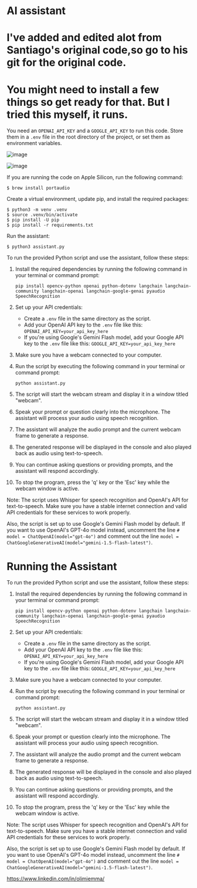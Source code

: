 # AI assistant
# I've added and edited alot from Santiago's original code,so go to his git for the original code.
# You might need to install a few things so get ready for that. But I tried this myself, it runs.

You need an `OPENAI_API_KEY` and a `GOOGLE_API_KEY` to run this code. Store them in a `.env` file in the root directory of the project, or set them as environment variables. 

![image](https://github.com/olimiemma/alloy-voice-assistant-/assets/98601170/7607aeac-2c40-4049-a021-239e2aa70748)

![image](https://github.com/olimiemma/alloy-voice-assistant-/assets/98601170/e85b4703-ff26-4505-ac40-7c01c26fd247)


If you are running the code on Apple Silicon, run the following command:

```
$ brew install portaudio
```

Create a virtual environment, update pip, and install the required packages:

```
$ python3 -m venv .venv
$ source .venv/bin/activate
$ pip install -U pip
$ pip install -r requirements.txt
```

Run the assistant:

```
$ python3 assistant.py
```
To run the provided Python script and use the assistant, follow these steps:

1. Install the required dependencies by running the following command in your terminal or command prompt:

   ```
   pip install opencv-python openai python-dotenv langchain langchain-community langchain-openai langchain-google-genai pyaudio SpeechRecognition
   ```

2. Set up your API credentials:
   - Create a `.env` file in the same directory as the script.
   - Add your OpenAI API key to the `.env` file like this: `OPENAI_API_KEY=your_api_key_here`
   - If you're using Google's Gemini Flash model, add your Google API key to the `.env` file like this: `GOOGLE_API_KEY=your_api_key_here`

3. Make sure you have a webcam connected to your computer.

4. Run the script by executing the following command in your terminal or command prompt:

   ```
   python assistant.py
   ```

5. The script will start the webcam stream and display it in a window titled "webcam".

6. Speak your prompt or question clearly into the microphone. The assistant will process your audio using speech recognition.

7. The assistant will analyze the audio prompt and the current webcam frame to generate a response.

8. The generated response will be displayed in the console and also played back as audio using text-to-speech.

9. You can continue asking questions or providing prompts, and the assistant will respond accordingly.

10. To stop the program, press the 'q' key or the 'Esc' key while the webcam window is active.

Note: The script uses Whisper for speech recognition and OpenAI's API for text-to-speech. Make sure you have a stable internet connection and valid API credentials for these services to work properly.

Also, the script is set up to use Google's Gemini Flash model by default. If you want to use OpenAI's GPT-4o model instead, uncomment the line `# model = ChatOpenAI(model="gpt-4o")` and comment out the line `model = ChatGoogleGenerativeAI(model="gemini-1.5-flash-latest")`.





# Running the Assistant

To run the provided Python script and use the assistant, follow these steps:

1. Install the required dependencies by running the following command in your terminal or command prompt:

   ```
   pip install opencv-python openai python-dotenv langchain langchain-community langchain-openai langchain-google-genai pyaudio SpeechRecognition
   ```

2. Set up your API credentials:
   - Create a `.env` file in the same directory as the script.
   - Add your OpenAI API key to the `.env` file like this: `OPENAI_API_KEY=your_api_key_here`
   - If you're using Google's Gemini Flash model, add your Google API key to the `.env` file like this: `GOOGLE_API_KEY=your_api_key_here`

3. Make sure you have a webcam connected to your computer.

4. Run the script by executing the following command in your terminal or command prompt:

   ```
   python assistant.py
   ```

5. The script will start the webcam stream and display it in a window titled "webcam".

6. Speak your prompt or question clearly into the microphone. The assistant will process your audio using speech recognition.

7. The assistant will analyze the audio prompt and the current webcam frame to generate a response.

8. The generated response will be displayed in the console and also played back as audio using text-to-speech.

9. You can continue asking questions or providing prompts, and the assistant will respond accordingly.

10. To stop the program, press the 'q' key or the 'Esc' key while the webcam window is active.

Note: The script uses Whisper for speech recognition and OpenAI's API for text-to-speech. Make sure you have a stable internet connection and valid API credentials for these services to work properly.

Also, the script is set up to use Google's Gemini Flash model by default. If you want to use OpenAI's GPT-4o model instead, uncomment the line `# model = ChatOpenAI(model="gpt-4o")` and comment out the line `model = ChatGoogleGenerativeAI(model="gemini-1.5-flash-latest")`.


https://www.linkedin.com/in/olimiemma/
